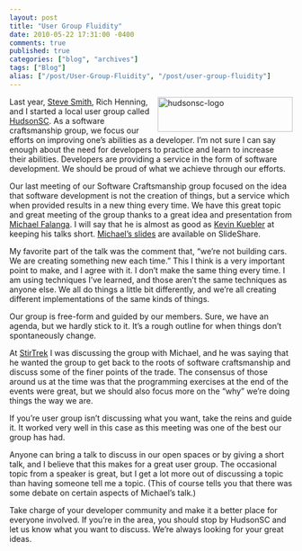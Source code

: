 ```yaml
---
layout: post
title: "User Group Fluidity"
date: 2010-05-22 17:31:00 -0400
comments: true
published: true
categories: ["blog", "archives"]
tags: ["Blog"]
alias: ["/post/User-Group-Fluidity", "/post/user-group-fluidity"]
---
```

<!-- more -->

<p><a href="http://hudsonsc.com/" target="_blank"><img style="border-right-width: 0px; display: inline; border-top-width: 0px; border-bottom-width: 0px; margin-left: 0px; border-left-width: 0px; margin-right: 0px" title="hudsonsc-logo" src="http://brendan.enrick.com/files/media/image/WindowsLiveWriter/UserGroupFluidity_F675/hudsonsc-logo_3.gif" border="0" alt="hudsonsc-logo" width="240" height="62" align="right" /></a> Last year, <a href="http://stevesmithblog.com/" target="_blank">Steve Smith</a>, Rich Henning, and I started a local user group called <a href="http://hudsonsc.com/" target="_blank">HudsonSC</a>. As a software craftsmanship group, we focus our efforts on improving one&rsquo;s abilities as a developer. I&rsquo;m not sure I can say enough about the need for developers to practice and learn to increase their abilities. Developers are providing a service in the form of software development. We should be proud of what we achieve through our efforts.</p>
<p>Our last meeting of our Software Craftsmanship group focused on the idea that software development is not the creation of things, but a service which when provided results in a new thing every time. We have this great topic and great meeting of the group thanks to a great idea and presentation from <a href="http://twitter.com/mfalanga" target="_blank">Michael Falanga</a>. I will say that he is almost as good as <a href="http://twitter.com/kevinkuebler" target="_blank">Kevin Kuebler</a> at keeping his talks short. <a href="http://www.slideshare.net/mfalanga/software-as-a-service-4175510" target="_blank">Michael&rsquo;s slides</a> are available on SlideShare.</p>
<p>My favorite part of the talk was the comment that, &ldquo;we&rsquo;re not building cars. We are creating something new each time.&rdquo; This I think is a very important point to make, and I agree with it. I don&rsquo;t make the same thing every time. I am using techniques I&rsquo;ve learned, and those aren&rsquo;t the same techniques as anyone else. We all do things a little bit differently, and we&rsquo;re all creating different implementations of the same kinds of things.</p>
<p>Our group is free-form and guided by our members. Sure, we have an agenda, but we hardly stick to it. It&rsquo;s a rough outline for when things don&rsquo;t spontaneously change.</p>
<p>At <a href="http://www.stirtrek.com/default.aspx" target="_blank">StirTrek</a> I was discussing the group with Michael, and he was saying that he wanted the group to get back to the roots of software craftsmanship and discuss some of the finer points of the trade. The consensus of those around us at the time was that the programming exercises at the end of the events were great, but we should also focus more on the &ldquo;why&rdquo; we&rsquo;re doing things the way we are.</p>
<p>If you&rsquo;re user group isn&rsquo;t discussing what you want, take the reins and guide it. It worked very well in this case as this meeting was one of the best our group has had.</p>
<p>Anyone can bring a talk to discuss in our open spaces or by giving a short talk, and I believe that this makes for a great user group. The occasional topic from a speaker is great, but I get a lot more out of discussing a topic than having someone tell me a topic. (This of course tells you that there was some debate on certain aspects of Michael&rsquo;s talk.)</p>
<p>Take charge of your developer community and make it a better place for everyone involved. If you&rsquo;re in the area, you should stop by HudsonSC and let us know what you want to discuss. We&rsquo;re always looking for your great ideas.</p>
